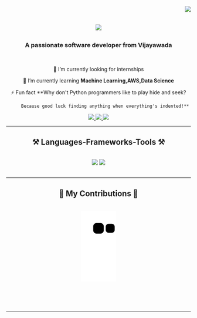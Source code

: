 <img align="right" src="https://visitor-badge.laobi.icu/badge?page_id=Dhanush13052004.Dhanush13052004" />

<h1 align="center">
    <img src="https://readme-typing-svg.herokuapp.com/?font=Righteous&size=35&center=true&vCenter=true&width=500&height=70&duration=4000&lines=Hi+There!+👋;+I'm+Sai+Dhanush!;" />
</h1>

<h3 align="center">A passionate software developer from Vijayawada</h3>

<br/>

<div align="center">
 
 🔭 I’m currently looking for internships
 
 🌱 I’m currently learning **Machine Learning,AWS,Data Science**

⚡ Fun fact **Why don't Python programmers like to play hide and seek?

		 Because good luck finding anything when everything's indented!**

 </div>
 
<div align="center"> 
  <a href="mailto:saidhanushrayapureddy@gmail.com">
    <img src="https://img.shields.io/badge/Gmail-333333?style=for-the-badge&logo=gmail&logoColor=red" />
  </a>
  <a href="https://www.linkedin.com/in/rayapureddy-sai-dhanush-b744a424b/" target="_blank">
    <img src="https://img.shields.io/badge/LinkedIn-0077B5?style=for-the-badge&logo=linkedin&logoColor=white" target="_blank" />
  </a>
  <a href="https://github.com/Dhanush13052004" target="_blank">
     <img src="https://img.shields.io/badge/Portfolio-FF5722?style=for-the-badge&logo=todoist&logoColor=white" target="_blank" /> <!-- sqlite, safari, google-chrome are other good icon options -->
  </a>
</div>

 <hr/>
 
<h2 align="center">⚒️ Languages-Frameworks-Tools ⚒️</h2>
<br/>
<div align="center">
    <img src="https://skillicons.dev/icons?i=react,bootstrap,html,bash,php,css,django,ubuntu,vim,github,git" />
    <img src="https://skillicons.dev/icons?i=nodejs,python,javascript,express,mongodb,cpp,c,java,nextjs,mysql" /><br>
</div>

<br/>
<hr/>

<div align="center">
  <h2>🐍 My Contributions 🐍</h2>
  <br>
  <img alt="snake eating my contributions" src="https://raw.githubusercontent.com/Dhanush13052004/Dhanush13052004/output/github-contribution-grid-snake.svg" />
  
  <br/><br/><br/>
</div>

<hr/>
